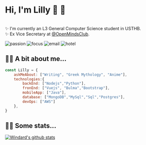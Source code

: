 # Hi, I'm Lilly 👋 🐧
<br/>✨ I'm currently an L3 General Computer Science student in USTHB.
<br/>✨ Ex Vice Secretary at [@OpenMindsClub](http://openmindsclub.net/).

![passion](https://img.shields.io/badge/passion-writing-blue)
![focus](https://img.shields.io/badge/focus-fullstack-brightgreen)
![email](https://img.shields.io/badge/email-lilia.mehamli@protonmail.com-magenta)
![hotel](https://img.shields.io/badge/hotel-trivago-red)

## 🐧✨ A bit about me...
```js
const Lilly = {
    askMeAbout: ["Writing", "Greek Mythology", "Anime"],
    technologies:{
        backEnd: ["Nodejs","Python"],
        fronEnd: ["Vuejs", "Bulma","Bootstrap"],
        mobileApp: ["Java"],
        database: ["MongoDB","MySql","Sql","Postgres"],
        devOps: ["AWS"]
    },
}
```
## 🐧✨ Some stats...

[![Windard's github stats](https://github-readme-stats.vercel.app/api?username=cr105ph1nx&show_icons=true)](https://github.com/cr105ph1nx)
